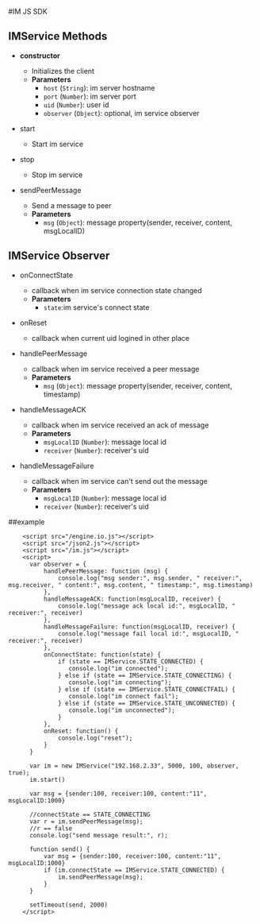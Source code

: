 #IM JS SDK


## IMService Methods

- **constructor**
    - Initializes the client
    - **Parameters**
      - `host` (`String`):  im server hostname
      - `port` (`Number`): im server port
      - `uid` (`Number`): user id
      - `observer` (`Object`): optional, im service observer

- start
    - Start im service

- stop
    - Stop im service

- sendPeerMessage
    - Send a message to peer
    - **Parameters**
      - `msg` (`Object`): message property(sender, receiver, content, msgLocalID)

## IMService Observer

- onConnectState
    - callback when im service connection state changed
    - **Parameters**
      - `state`:im service's connect state

- onReset
    - callback when current uid logined in other place
    
- handlePeerMessage
    - callback when im service received a peer message
    - **Parameters**
      - `msg` (`Object`): message property(sender, receiver, content, timestamp)

- handleMessageACK
    - callback when im service received an ack of message
    - **Parameters**
      - `msgLocalID` (`Number`): message local id
      - `receiver` (`Number`): receiver's uid

- handleMessageFailure
    - callback when im service can't send out the message
    - **Parameters**
      - `msgLocalID` (`Number`): message local id
      - `receiver` (`Number`): receiver's uid


##example


```
    <script src="/engine.io.js"></script>
    <script src="/json2.js"></script>
    <script src="/im.js"></script>
    <script>
      var observer = {
          handlePeerMessage: function (msg) {
              console.log("msg sender:", msg.sender, " receiver:", msg.receiver, " content:", msg.content, " timestamp:", msg.timestamp)
          },
          handleMessageACK: function(msgLocalID, receiver) {
              console.log("message ack local id:", msgLocalID, " receiver:", receiver)
          },
          handleMessageFailure: function(msgLocalID, receiver) {
              console.log("message fail local id:", msgLocalID, " receiver:", receiver)
          },
          onConnectState: function(state) {
              if (state == IMService.STATE_CONNECTED) {
                 console.log("im connected");
              } else if (state == IMService.STATE_CONNECTING) {
                 console.log("im connecting");
              } else if (state == IMService.STATE_CONNECTFAIL) {
                 console.log("im connect fail");
              } else if (state == IMService.STATE_UNCONNECTED) {
                 console.log("im unconnected");
              }
          },
          onReset: function() {
              console.log("reset");
          }
      }
      
      var im = new IMService("192.168.2.33", 5000, 100, observer, true);
      im.start()

      var msg = {sender:100, receiver:100, content:"11", msgLocalID:1000}

      //connectState == STATE_CONNECTING
      var r = im.sendPeerMessage(msg);
      //r == false
      console.log("send message result:", r);

      function send() {
          var msg = {sender:100, receiver:100, content:"11", msgLocalID:1000}
          if (im.connectState == IMService.STATE_CONNECTED) {
              im.sendPeerMessage(msg);
          }
      }

      setTimeout(send, 2000)
    </script>
```


